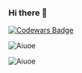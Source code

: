### Hi there 👋

<!--[![StackOverflow](https://github-readme-stackoverflow.vercel.app/?userID=10056538)](https://stackoverflow.com/users/10056538/ruben-cortez)-->
[![Codewars Badge](https://www.codewars.com/users/devops.ruben/badges/large)](https://www.codewars.com/users/devops.ruben)

![Aiuoe](https://github-readme-stats.vercel.app/api?username=aiuoe&include_all_commits=true&count_private=true&show_icons=true&line_height=20&theme=radical&hide_border=true)

![Aiuoe](https://github-readme-stats.vercel.app/api/top-langs?username=aiuoe&show_icons=true&locale=en&layout=compact&theme=radical&hide_border=true)

<!--
**aiuoe/aiuoe** is a ✨ _special_ ✨ repository because its `README.md` (this file) appears on your GitHub profile.

Here are some ideas to get you started:

- 🔭 I’m currently working on ...
- 🌱 I’m currently learning ...
- 👯 I’m looking to collaborate on ...
- 🤔 I’m looking for help with ...
- 💬 Ask me about ...
- 📫 How to reach me: ...
- 😄 Pronouns: ...
- ⚡ Fun fact: ...
-->
